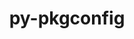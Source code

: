 ---
title: "py-pkgconfig"
layout: cache
categories: [package, develop-2024-05-19]
meta: {"versions": ["1.5.5"], "compilers": ["apple-clang@=15.0.0", "cce@=15.0.1", "gcc@=11.1.0", "gcc@=11.4.0", "gcc@=9.4.0", "oneapi@=2024.0.0"], "oss": ["rhel8", "ubuntu20.04", "ubuntu22.04", "ventura"], "platforms": ["darwin", "linux"], "targets": ["aarch64", "neoverse_v1", "neoverse_v2", "ppc64le", "x86_64_v3", "zen4"], "stacks": ["data-vis-sdk", "e4s", "e4s-cray-rhel", "e4s-neoverse-v2", "e4s-neoverse_v1", "e4s-oneapi", "e4s-power", "ml-darwin-aarch64-mps", "ml-linux-x86_64-cpu", "ml-linux-x86_64-cuda", "root"], "num_specs": 11, "num_specs_by_stack": {"root": 11, "ml-darwin-aarch64-mps": 1, "e4s-cray-rhel": 1, "e4s-power": 1, "data-vis-sdk": 2, "e4s-neoverse_v1": 1, "e4s-neoverse-v2": 1, "e4s": 2, "ml-linux-x86_64-cpu": 1, "ml-linux-x86_64-cuda": 1, "e4s-oneapi": 1}}
spec_details: [{"hash": "wy6zbi6kxwlsditerbblxhk35vmuwe3l", "compiler": "apple-clang@=15.0.0", "versions": ["1.5.5"], "os": "ventura", "platform": "darwin", "target": "aarch64", "variants": ["build_system=python_pip"], "stacks": ["root", "ml-darwin-aarch64-mps"], "size": "-", "tarball": "https://binaries.spack.io/develop-2024-05-19/build_cache/darwin-ventura-aarch64/apple-clang-15.0.0/py-pkgconfig-1.5.5/darwin-ventura-aarch64-apple-clang-15.0.0-py-pkgconfig-1.5.5-wy6zbi6kxwlsditerbblxhk35vmuwe3l.spack"}, {"hash": "2uvnwdcys4eoe45ebed6l4yhbnzal7tx", "compiler": "cce@=15.0.1", "versions": ["1.5.5"], "os": "rhel8", "platform": "linux", "target": "zen4", "variants": ["build_system=python_pip"], "stacks": ["root", "e4s-cray-rhel"], "size": "-", "tarball": "https://binaries.spack.io/develop-2024-05-19/build_cache/linux-rhel8-zen4/cce-15.0.1/py-pkgconfig-1.5.5/linux-rhel8-zen4-cce-15.0.1-py-pkgconfig-1.5.5-2uvnwdcys4eoe45ebed6l4yhbnzal7tx.spack"}, {"hash": "3gqfqg56kgbppjda5jultrbissug7jp2", "compiler": "gcc@=9.4.0", "versions": ["1.5.5"], "os": "ubuntu20.04", "platform": "linux", "target": "ppc64le", "variants": ["build_system=python_pip"], "stacks": ["e4s-power", "root"], "size": "-", "tarball": "https://binaries.spack.io/develop-2024-05-19/build_cache/linux-ubuntu20.04-ppc64le/gcc-9.4.0/py-pkgconfig-1.5.5/linux-ubuntu20.04-ppc64le-gcc-9.4.0-py-pkgconfig-1.5.5-3gqfqg56kgbppjda5jultrbissug7jp2.spack"}, {"hash": "ozvcyde2tsmtygyf2wp7y5swc6caviqq", "compiler": "gcc@=11.1.0", "versions": ["1.5.5"], "os": "ubuntu20.04", "platform": "linux", "target": "x86_64_v3", "variants": ["build_system=python_pip"], "stacks": ["root", "data-vis-sdk"], "size": "-", "tarball": "https://binaries.spack.io/develop-2024-05-19/build_cache/linux-ubuntu20.04-x86_64_v3/gcc-11.1.0/py-pkgconfig-1.5.5/linux-ubuntu20.04-x86_64_v3-gcc-11.1.0-py-pkgconfig-1.5.5-ozvcyde2tsmtygyf2wp7y5swc6caviqq.spack"}, {"hash": "yry7yh6qtg5cl2brcw7cwi5sfz7vp2yh", "compiler": "gcc@=11.1.0", "versions": ["1.5.5"], "os": "ubuntu20.04", "platform": "linux", "target": "x86_64_v3", "variants": ["build_system=python_pip"], "stacks": ["root", "data-vis-sdk"], "size": "-", "tarball": "https://binaries.spack.io/develop-2024-05-19/build_cache/linux-ubuntu20.04-x86_64_v3/gcc-11.1.0/py-pkgconfig-1.5.5/linux-ubuntu20.04-x86_64_v3-gcc-11.1.0-py-pkgconfig-1.5.5-yry7yh6qtg5cl2brcw7cwi5sfz7vp2yh.spack"}, {"hash": "cekthyxz5ltp5ejwnlprasgvxeh6v3sq", "compiler": "gcc@=11.4.0", "versions": ["1.5.5"], "os": "ubuntu22.04", "platform": "linux", "target": "neoverse_v1", "variants": ["build_system=python_pip"], "stacks": ["root", "e4s-neoverse_v1"], "size": "-", "tarball": "https://binaries.spack.io/develop-2024-05-19/build_cache/linux-ubuntu22.04-neoverse_v1/gcc-11.4.0/py-pkgconfig-1.5.5/linux-ubuntu22.04-neoverse_v1-gcc-11.4.0-py-pkgconfig-1.5.5-cekthyxz5ltp5ejwnlprasgvxeh6v3sq.spack"}, {"hash": "vsutypk35jqbrrsxpbwxw5lxem3wg46x", "compiler": "gcc@=11.4.0", "versions": ["1.5.5"], "os": "ubuntu22.04", "platform": "linux", "target": "neoverse_v2", "variants": ["build_system=python_pip"], "stacks": ["root", "e4s-neoverse-v2"], "size": "-", "tarball": "https://binaries.spack.io/develop-2024-05-19/build_cache/linux-ubuntu22.04-neoverse_v2/gcc-11.4.0/py-pkgconfig-1.5.5/linux-ubuntu22.04-neoverse_v2-gcc-11.4.0-py-pkgconfig-1.5.5-vsutypk35jqbrrsxpbwxw5lxem3wg46x.spack"}, {"hash": "d5aprzvjac377lc2k6fqro7yhezwkuud", "compiler": "gcc@=11.4.0", "versions": ["1.5.5"], "os": "ubuntu22.04", "platform": "linux", "target": "x86_64_v3", "variants": ["build_system=python_pip"], "stacks": ["root", "e4s"], "size": "-", "tarball": "https://binaries.spack.io/develop-2024-05-19/build_cache/linux-ubuntu22.04-x86_64_v3/gcc-11.4.0/py-pkgconfig-1.5.5/linux-ubuntu22.04-x86_64_v3-gcc-11.4.0-py-pkgconfig-1.5.5-d5aprzvjac377lc2k6fqro7yhezwkuud.spack"}, {"hash": "cuqgp72tnlb4542ygfwb3deydm6euj2x", "compiler": "gcc@=11.4.0", "versions": ["1.5.5"], "os": "ubuntu22.04", "platform": "linux", "target": "x86_64_v3", "variants": ["build_system=python_pip"], "stacks": ["root", "e4s"], "size": "-", "tarball": "https://binaries.spack.io/develop-2024-05-19/build_cache/linux-ubuntu22.04-x86_64_v3/gcc-11.4.0/py-pkgconfig-1.5.5/linux-ubuntu22.04-x86_64_v3-gcc-11.4.0-py-pkgconfig-1.5.5-cuqgp72tnlb4542ygfwb3deydm6euj2x.spack"}, {"hash": "4b3s7myubcjdhhe3s3qf2e2mutlr2vk7", "compiler": "gcc@=11.4.0", "versions": ["1.5.5"], "os": "ubuntu22.04", "platform": "linux", "target": "x86_64_v3", "variants": ["build_system=python_pip"], "stacks": ["ml-linux-x86_64-cpu", "root", "ml-linux-x86_64-cuda"], "size": "-", "tarball": "https://binaries.spack.io/develop-2024-05-19/build_cache/linux-ubuntu22.04-x86_64_v3/gcc-11.4.0/py-pkgconfig-1.5.5/linux-ubuntu22.04-x86_64_v3-gcc-11.4.0-py-pkgconfig-1.5.5-4b3s7myubcjdhhe3s3qf2e2mutlr2vk7.spack"}, {"hash": "nwebn2yqz3z2qynnh5vqtuvsdlrg7vmp", "compiler": "oneapi@=2024.0.0", "versions": ["1.5.5"], "os": "ubuntu22.04", "platform": "linux", "target": "x86_64_v3", "variants": ["build_system=python_pip"], "stacks": ["root", "e4s-oneapi"], "size": "-", "tarball": "https://binaries.spack.io/develop-2024-05-19/build_cache/linux-ubuntu22.04-x86_64_v3/oneapi-2024.0.0/py-pkgconfig-1.5.5/linux-ubuntu22.04-x86_64_v3-oneapi-2024.0.0-py-pkgconfig-1.5.5-nwebn2yqz3z2qynnh5vqtuvsdlrg7vmp.spack"}]
---
